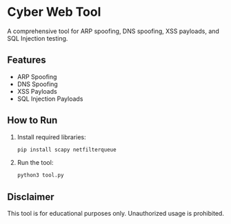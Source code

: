 # Cyber Web Tool

A comprehensive tool for ARP spoofing, DNS spoofing, XSS payloads, and SQL Injection testing.

## Features
- ARP Spoofing
- DNS Spoofing
- XSS Payloads
- SQL Injection Payloads

## How to Run
1. Install required libraries:
   ```bash
   pip install scapy netfilterqueue
   ```
2. Run the tool:
   ```bash
   python3 tool.py
   ```

## Disclaimer
This tool is for educational purposes only. Unauthorized usage is prohibited.